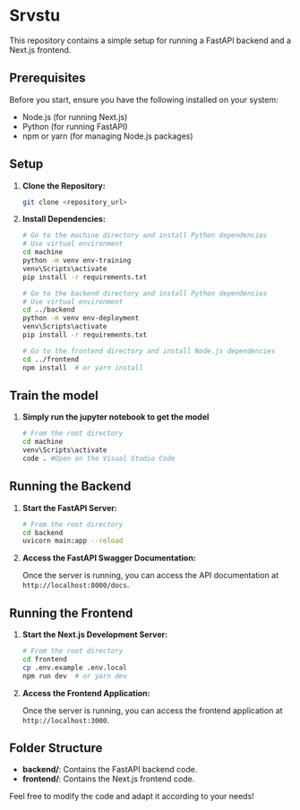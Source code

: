 # Srvstu

This repository contains a simple setup for running a FastAPI backend and a Next.js frontend. 

## Prerequisites

Before you start, ensure you have the following installed on your system:
- Node.js (for running Next.js)
- Python (for running FastAPI)
- npm or yarn (for managing Node.js packages)

## Setup

1. **Clone the Repository:**

    ```bash
    git clone <repository_url>
    ```

2. **Install Dependencies:**

    ```bash
    # Go to the machine directory and install Python dependencies
    # Use virtual environment 
    cd machine
    python -m venv env-training
    venv\Scripts\activate
    pip install -r requirements.txt
    
    # Go to the backend directory and install Python dependencies
    # Use virtual environment 
    cd ../backend
    python -m venv env-deployment
    venv\Scripts\activate
    pip install -r requirements.txt

    # Go to the frontend directory and install Node.js dependencies
    cd ../frontend
    npm install  # or yarn install
    ```

## Train the model

1. **Simply run the jupyter notebook to get the model**
     ```bash
    # From the root directory
    cd machine
    venv\Scripts\activate
    code . #Open on the Visual Studio Code
    ```
     
## Running the Backend

1. **Start the FastAPI Server:**

    ```bash
    # From the root directory
    cd backend
    uvicorn main:app --reload
    ```

2. **Access the FastAPI Swagger Documentation:**

    Once the server is running, you can access the API documentation at `http://localhost:8000/docs`.

## Running the Frontend

1. **Start the Next.js Development Server:**

    ```bash
    # From the root directory
    cd frontend
    cp .env.example .env.local
    npm run dev  # or yarn dev
    ```

2. **Access the Frontend Application:**

    Once the server is running, you can access the frontend application at `http://localhost:3000`.

## Folder Structure

- **backend/**: Contains the FastAPI backend code.
- **frontend/**: Contains the Next.js frontend code.

Feel free to modify the code and adapt it according to your needs!
